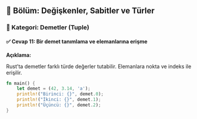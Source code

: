 ## 📘 Bölüm: Değişkenler, Sabitler ve Türler  
### 🔹 Kategori: Demetler (Tuple)  
#### ✅ Cevap 11: Bir demet tanımlama ve elemanlarına erişme

**Açıklama:**

Rust'ta demetler farklı türde değerler tutabilir. Elemanlara nokta ve indeks ile erişilir.

```rust
fn main() {
    let demet = (42, 3.14, 'a');
    println!("Birinci: {}", demet.0);
    println!("İkinci: {}", demet.1);
    println!("Üçüncü: {}", demet.2);
}
```
